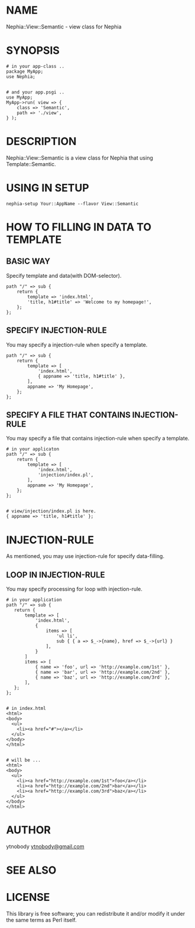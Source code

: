 # NAME

Nephia::View::Semantic - view class for Nephia

# SYNOPSIS

    # in your app-class ..
    package MyApp;
    use Nephia;
    

    # and your app.psgi ..
    use MyApp;
    MyApp->run( view => {
        class => 'Semantic',
        path => './view',
    } );

# DESCRIPTION

Nephia::View::Semantic is a view class for Nephia that using Template::Semantic.

# USING IN SETUP

    nephia-setup Your::AppName --flavor View::Semantic

# HOW TO FILLING IN DATA TO TEMPLATE

## BASIC WAY

Specify template and data(with DOM-selector).

    path "/" => sub {
        return {
            template => 'index.html',
            'title, h1#title' => 'Welcome to my homepage!', 
        };
    };

## SPECIFY INJECTION-RULE

You may specify a injection-rule when specify a template.

    path "/" => sub {
        return {
            template => [ 
                'index.html', 
                { appname => 'title, h1#title' }, 
            ],
            appname => 'My Homepage',
        };
    };

## SPECIFY A FILE THAT CONTAINS INJECTION-RULE

You may specify a file that contains injection-rule when specify a template.

    # in your applicaton
    path "/" => sub {
        return {
            template => [ 
                'index.html', 
                'injection/index.pl', 
            ],
            appname => 'My Homepage',
        };
    };
    

    # view/injection/index.pl is here.
    { appname => 'title, h1#title' };

# INJECTION-RULE

As mentioned, you may use injection-rule for specify data-filling.

## LOOP IN INJECTION-RULE

You may specify processing for loop with injection-rule.

    # in your application
    path "/" => sub {
       return {
           template => [
               'index.html',
               {
                   items => [
                       'ul li',
                       sub { { a => $_->{name}, href => $_->{url} }
                   ],
               }
           ]
           items => [ 
               { name => 'foo', url => 'http://example.com/1st' },
               { name => 'bar', url => 'http://example.com/2nd' },
               { name => 'baz', url => 'http://example.com/3rd' },
           ],
       };
    };
    

    # in index.html
    <html>
    <body>
      <ul>
        <li><a href="#"></a></li>
      </ul>
    </body>
    </html>
    

    # will be ...
    <html>
    <body>
      <ul>
        <li><a href="http://example.com/1st">foo</a></li>
        <li><a href="http://example.com/2nd">bar</a></li>
        <li><a href="http://example.com/3rd">baz</a></li>
      </ul>
    </body>
    </html>

# AUTHOR

ytnobody <ytnobody@gmail.com>

# SEE ALSO

# LICENSE

This library is free software; you can redistribute it and/or modify
it under the same terms as Perl itself.
